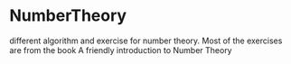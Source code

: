 # NumberTheory
 different algorithm and exercise for number theory. Most of the exercises are from the book A friendly introduction to Number Theory
